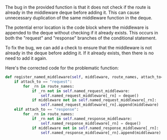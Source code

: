 The bug in the provided function is that it does not check if the route is already in the middleware deque before adding it. This can cause unnecessary duplication of the same middleware function in the deque. 

The potential error location is the code block where the middleware is appended to the deque without checking if it already exists. This occurs in both the "request" and "response" branches of the conditional statement.

To fix the bug, we can add a check to ensure that the middleware is not already in the deque before adding it. If it already exists, then there is no need to add it again.

Here's the corrected code for the problematic function:

```python
def register_named_middleware(self, middleware, route_names, attach_to="request"):
    if attach_to == "request":
        for _rn in route_names:
            if _rn not in self.named_request_middleware:
                self.named_request_middleware[_rn] = deque()
            if middleware not in self.named_request_middleware[_rn]:
                self.named_request_middleware[_rn].append(middleware)
    elif attach_to == "response":
        for _rn in route_names:
            if _rn not in self.named_response_middleware:
                self.named_response_middleware[_rn] = deque()
            if middleware not in self.named_response_middleware[_rn]:
                self.named_response_middleware[_rn].append(middleware)
```